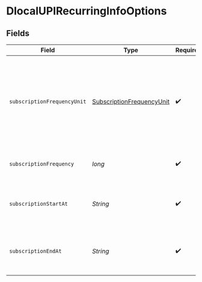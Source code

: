 # DlocalUPIRecurringInfoOptions


## Fields

| Field                                                                                                                                          | Type                                                                                                                                           | Required                                                                                                                                       | Description                                                                                                                                    | Example                                                                                                                                        |
| ---------------------------------------------------------------------------------------------------------------------------------------------- | ---------------------------------------------------------------------------------------------------------------------------------------------- | ---------------------------------------------------------------------------------------------------------------------------------------------- | ---------------------------------------------------------------------------------------------------------------------------------------------- | ---------------------------------------------------------------------------------------------------------------------------------------------- |
| `subscriptionFrequencyUnit`                                                                                                                    | [SubscriptionFrequencyUnit](../../models/components/SubscriptionFrequencyUnit.md)                                                              | :heavy_check_mark:                                                                                                                             | Indicates the frequency unit for the subscription. Allowed values are: `DAILY`, `WEEKLY`, `MONTHLY`, `QUARTERLY`, `SEMI_ANNUAL`, and `ANNUAL`. | MONTHLY                                                                                                                                        |
| `subscriptionFrequency`                                                                                                                        | *long*                                                                                                                                         | :heavy_check_mark:                                                                                                                             | Indicates the frequency for the subscription.                                                                                                  | 1                                                                                                                                              |
| `subscriptionStartAt`                                                                                                                          | *String*                                                                                                                                       | :heavy_check_mark:                                                                                                                             | Indicates the start date for the subscription in format `YYYYMMDD`.                                                                            | 20231201                                                                                                                                       |
| `subscriptionEndAt`                                                                                                                            | *String*                                                                                                                                       | :heavy_check_mark:                                                                                                                             | Indicates the end date for the subscription in format `YYYYMMDD`.                                                                              | 20241201                                                                                                                                       |